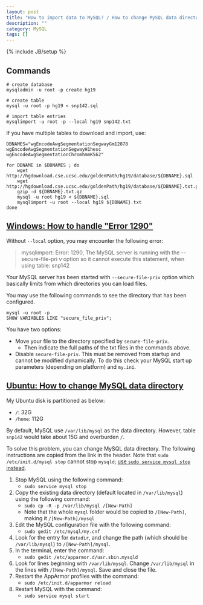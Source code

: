 ```yaml
---
layout: post
title: "How to import data to MySQL? / How to change MySQL data directory?"
description: ""
category: MySQL
tags: []
---
```

{% include JB/setup %}

## Commands

```shell
# create database
mysqladmin -u root -p create hg19

# create table
mysql -u root -p hg19 < snp142.sql

# import table entries
mysqlimport -u root -p --local hg19 snp142.txt
```

If you have multiple tables to download and import, use:

```shell
DBNAMES="wgEncodeAwgSegmentationSegwayGm12878 wgEncodeAwgSegmentationSegwayH1hesc wgEncodeAwgSegmentationChromhmmK562"

for DBNAME in $DBNAMES ; do
	wget http://hgdownload.cse.ucsc.edu/goldenPath/hg19/database/${DBNAME}.sql
	wget http://hgdownload.cse.ucsc.edu/goldenPath/hg19/database/${DBNAME}.txt.gz
	gzip -d ${DBNAME}.txt.gz
	mysql -u root hg19 < ${DBNAME}.sql
	mysqlimport -u root --local hg19 ${DBNAME}.txt
done
```

## [Windows: How to handle "Error 1290"](http://stackoverflow.com/a/32737616)

Without `--local` option, you may encounter the following error:

> mysqlimport: Error: 1290, The MySQL server is running with the --secure-file-pri
v option so it cannot execute this statement, when using table: snp142

Your MySQL server has been started with `--secure-file-priv` option which basically limits from which directories you can load files.

You may use the following commands to see the directory that has been configured.

```
mysql -u root -p
SHOW VARIABLES LIKE "secure_file_priv";
```

You have two options:

- Move your file to the directory specified by `secure-file-priv`.
	- Then indicate the full paths of the txt files in the commands above.
- Disable `secure-file-priv`. This must be removed from startup and cannot be modified dynamically. To do this check your MySQL start up parameters (depending on platform) and `my.ini`.

## [Ubuntu: How to change MySQL data directory](http://stackoverflow.com/a/10209282)

My Ubuntu disk is partitioned as below:

- `/`: 32G
- `/home`: 112G

By default, MySQL use `/var/lib/mysql` as the data directory. However, table `snp142` would take about 15G and overburden `/`.

To solve this problem, you can change MySQL data directory. The following instructions are copied from the link in the header. Note that `sudo /etc/init.d/mysql stop` cannot stop `mysqld`; [use `sudo service mysql stop` instead](http://askubuntu.com/a/529307).

1. Stop MySQL using the following command:
	- `sudo service mysql stop`
1. Copy the existing data directory (default located in `/var/lib/mysql`) using the following command:
	- `sudo cp -R -p /var/lib/mysql /[New-Path]`
	- Note that the whole `mysql` folder would be copied to `/[New-Path]`, making it `/[New-Path]/mysql`
1. Edit the MySQL configuration file with the following command:
	- `sudo gedit /etc/mysql/my.cnf`
1. Look for the entry for `datadir`, and change the path (which should be `/var/lib/mysql`) to `/[New-Path]/mysql`.
1. In the terminal, enter the command:
	- `sudo gedit /etc/apparmor.d/usr.sbin.mysqld`
1. Look for lines beginning with `/var/lib/mysql`. Change `/var/lib/mysql` in the lines with `/[New-Path]/mysql`. Save and close the file.
1. Restart the AppArmor profiles with the command:
	- `sudo /etc/init.d/apparmor reload`
1. Restart MySQL with the command:
	- `sudo service mysql start`
